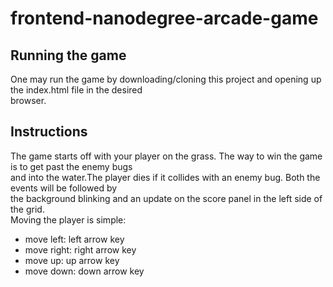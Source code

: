 frontend-nanodegree-arcade-game
===============================

## Running the game
One may run the game by downloading/cloning this project and opening up the index.html file in the desired  
browser.  
## Instructions  
The game starts off with your player on the grass. The way to win the game is to get past the enemy bugs  
and into the water.The player dies if it collides with an enemy bug. Both the events will be followed by  
the background blinking and an update on the score panel in the left side of the grid.  
Moving the player is simple:  
* move left: left arrow key  
* move right: right arrow key  
* move up: up arrow key  
* move down: down arrow key  